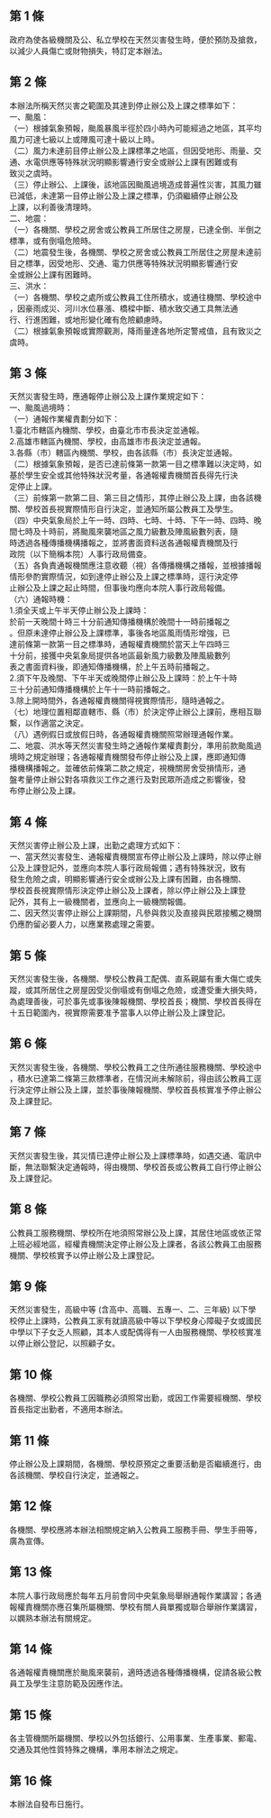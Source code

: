 第 1 條
-------
政府為使各級機關及公、私立學校在天然災害發生時，便於預防及搶救，  
以減少人員傷亡或財物損失，特訂定本辦法。

第 2 條
-------
本辦法所稱天然災害之範圍及其達到停止辦公及上課之標準如下：  
一、颱風：  
（一）根據氣象預報，颱風暴風半徑於四小時內可能經過之地區，其平均  
      風力可達七級以上或陣風可達十級以上時。  
（二）風力未達前目停止辦公及上課標準之地區，但因受地形、雨量、交  
      通、水電供應等特殊狀況明顯影響通行安全或辦公上課有困難或有  
      致災之虞時。  
（三）停止辦公、上課後，該地區因颱風過境造成普遍性災害，其風力雖  
      已減低，未達第一目停止辦公及上課之標準，仍須繼續停止辦公及  
      上課，以利善後清理時。  
二、地震：  
（一）各機關、學校之房舍或公教員工所居住之房屋，已達全倒、半倒之  
      標準，或有倒塌危險時。  
（二）地震發生後，各機關、學校之房舍或公教員工所居住之房屋未達前  
      目之標準，因受地形、交通、電力供應等特殊狀況明顯影響通行安  
      全或辦公上課有困難時。  
三、洪水：  
（一）各機關、學校之處所或公教員工住所積水，或通往機關、學校途中  
      ，因豪雨成災、河川水位暴漲、橋樑中斷、積水致交通工具無法通  
      行、行進困難，或地形變化確有危險顧慮時。  
（二）根據氣象預報或實際觀測，降雨量達各地所定警戒值，且有致災之  
      虞時。

第 3 條
-------
天然災害發生時，應通報停止辦公及上課作業規定如下：  
一、颱風過境時：  
（一）通報作業權責劃分如下：  
      1.臺北市轄區內機關、學校，由臺北市市長決定並通報。  
      2.高雄市轄區內機關、學校，由高雄市市長決定並通報。  
      3.各縣（市）轄區內機關、學校，由各該縣（市）長決定並通報。  
（二）根據氣象預報，是否已達前條第一款第一目之標準難以決定時，如  
      基於學生安全或其他特殊狀況考量，各通報權責機關首長得先行決  
      定停止上課。  
（三）前條第一款第二目、第三目之情形，其停止辦公及上課，由各該機  
      關、學校首長視實際情形自行決定，並通知所屬公教員工及學生。  
（四）中央氣象局於上午一時、四時、七時、十時、下午一時、四時、晚  
      間七時及十時前，將颱風來襲地區之風力級數及陣風級數列表，隨  
      時透過各種傳播機構播報之，並將書面資料送各通報權責機關及行  
      政院（以下簡稱本院）人事行政局備查。  
（五）各負責通報機關應注意收聽（視）各傳播機構之播報，並根據播報  
      情形參酌實際情況，如到達停止辦公及上課之標準時，逕行決定停  
      止辦公及上課之起止時間，但事後均應向本院人事行政局報備。  
（六）通報時機：  
      1.須全天或上午半天停止辦公及上課時：  
        於前一天晚間十時三十分前通知傳播機構於晚間十一時前播報之  
        。但原未達停止辦公及上課標準，事後各地區風雨情形增強，已  
        達前條第一款第一目之標準時，通報權責機關於當天上午四時三  
        十分前，接獲中央氣象局提供各地區最新風力級數及陣風級數列  
        表之書面資料後，即通知傳播機構，於上午五時前播報之。  
      2.須下午及晚間、下午半天或晚間停止辦公及上課時：於上午十時  
        三十分前通知傳播機構於上午十一時前播報之。  
      3.除上開時間外，各通報權責機關得視實際情形，隨時通報之。  
（七）地理位置相鄰直轄市、縣（市）於決定停止辦公上課前，應相互聯  
      繫，以作適當之決定。  
（八）遇例假日或放假日時，各通報權責機關照常辦理通報作業。  
二、地震、洪水等天然災害發生時之通報作業權責劃分，準用前款颱風過  
    境時之規定辦理；各通報權責機關發布停止辦公及上課，應即通知傳  
    播機構播報之。並確依前條第二款之規定，視機關房舍受損情形，通  
    盤考量停止辦公對各項救災工作之進行及對民眾所造成之影響後，發  
    布停止辦公及上課。

第 4 條
-------
天然災害停止辦公及上課，出勤之處理方式如下：  
一、當天然災害發生、通報權責機關宣布停止辦公及上課時，除以停止辦  
    公及上課登記外，並應向本院人事行政局報備；遇有特殊狀況，致有  
    發生危險之虞，明顯影響通行安全或辦公及上課有困難，由各機關、  
    學校首長視實際情形決定停止辦公及上課者，除以停止辦公及上課登  
    記外，其有上一級機關者，並應向上一級機關報備。  
二、因天然災害停止辦公上課期間，凡參與救災及直接與民眾接觸之機關  
    仍應酌留必要人力，以應業務處理之需要。

第 5 條
-------
天然災害發生後，各機關、學校公教員工配偶、直系親屬有重大傷亡或失  
蹤，或其所居住之房屋因受災倒塌或有倒塌之危險，或遭受重大損失時，  
為處理善後，可於事先或事後陳報機關、學校首長；機關、學校首長得在  
十五日範圍內，視實際需要准予當事人以停止辦公及上課登記。

第 6 條
-------
天然災害發生後，各機關、學校公教員工之住所通往服務機關、學校途中  
，積水已達第二條第三款標準者，在情況尚未解除前，得由該公教員工逕  
行決定停止辦公及上課，並於事後陳報機關、學校首長核實准予停止辦公  
及上課登記。

第 7 條
-------
天然災害發生後，其災情已達停止辦公及上課標準時，如遇交通、電訊中  
斷，無法聯繫決定通報時，得由機關、學校首長或公教員工自行停止辦公  
及上課登記。

第 8 條
-------
公教員工服務機關、學校所在地須照常辦公及上課，其居住地區或依正常  
上班必經地區，經權責機關決定停止辦公及上課者，各該公教員工由服務  
機關、學校核實予以停止辦公及上課登記。

第 9 條
-------
天然災害發生，高級中等 (含高中、高職、五專一、二、三年級) 以下學  
校停止上課時，公教員工家有就讀高級中等以下學校身心障礙子女或國民  
中學以下子女乏人照顧，其本人或配偶得有一人由服務機關、學校核實准  
以停止辦公登記，以照顧子女。

第 10 條
--------
各機關、學校公教員工因職務必須照常出勤，或因工作需要經機關、學校  
首長指定出勤者，不適用本辦法。

第 11 條
--------
停止辦公及上課期間，各機關、學校原預定之重要活動是否繼續進行，由  
各該機關、學校自行決定，並通報之。

第 12 條
--------
各機關、學校應將本辦法相關規定納入公教員工服務手冊、學生手冊等，  
廣為宣傳。

第 13 條
--------
本院人事行政局應於每年五月前會同中央氣象局舉辦通報作業講習；各通  
報權責機關亦應召集所屬機關、學校有關人員單獨或聯合舉辦作業講習，  
以嫻熟本辦法有關規定。

第 14 條
--------
各通報權責機關應於颱風來襲前，適時透過各種傳播機構，促請各級公教  
員工及學生注意防範及因應作法。

第 15 條
--------
各主管機關所屬機關、學校以外包括銀行、公用事業、生產事業、郵電、  
交通及其他性質特殊之機構，準用本辦法之規定。

第 16 條
--------
本辦法自發布日施行。

